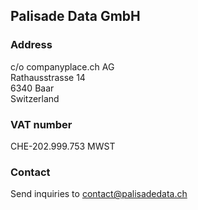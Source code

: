 ## Palisade Data GmbH

### Address

c/o companyplace.ch AG \
Rathausstrasse 14 \
6340 Baar \
Switzerland

### VAT number

CHE-202.999.753 MWST

### Contact

Send inquiries to [contact@palisadedata.ch](mailto:contact@palisadedata.ch)
